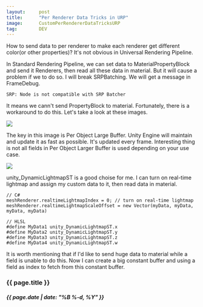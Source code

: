 ```yaml
---
layout:     post
title:      "Per Renderer Data Tricks in URP"
image:      CustomPerRendererDataTricksURP
tag:        DEV
---
```


How   to send data to per renderer to make each renderer get different color(or other properties)? It's not obvious in Universal Rendering Pipeline. 

In Standard Rendering Pipeline, we can set data to MaterialPropertyBlock and send it Renderers, then read all these data in material. But it will cause a problem if we to do so. I will break SRPBatching. We will get a message in FrameDebug.<!--more-->

```
SRP: Node is not compatible with SRP Batcher
```

It means we cann't send PropertyBlock to material. Fortunately, there is a workaround to do this. Let's take a look at these images.

![]({{site.url}}/{{site.post_images}}/CustomPerRendererDataTricksURPA.png)

The key in this image is Per Object Large Buffer. Unity Engine will maintain and update it as fast as possible. It's updated every frame. Interesting thing is not all fields in Per Object Larger Buffer is used depending on your use case.

![]({{site.url}}/{{site.post_images}}/CustomPerRendererDataTricksURPB.png)

unity_DynamicLightmapST is a good choise for me. I can turn on real-time lightmap and assign my custom data to it, then read data in material.

```
// C#
meshRenderer.realtimeLightmapIndex = 0; // turn on real-time lightmap
meshRenderer.realtimeLightmapScaleOffset = new Vector(myData, myData, myData, myData)

// HLSL
#define MyData1 unity_DynamicLightmapST.x
#define MyData2 unity_DynamicLightmapST.y
#define MyData3 unity_DynamicLightmapST.z
#define MyData4 unity_DynamicLightmapST.w
```

It is worth mentioning that if I'd like to send huge data to material while a field is unable to do this. Now I can create a big constant buffer and using a field as index to fetch from this constant buffer.

<h3>{{ page.title }}</h3>
<h5>{{ page.date | date: "%B %-d, %Y" }}</h5>

